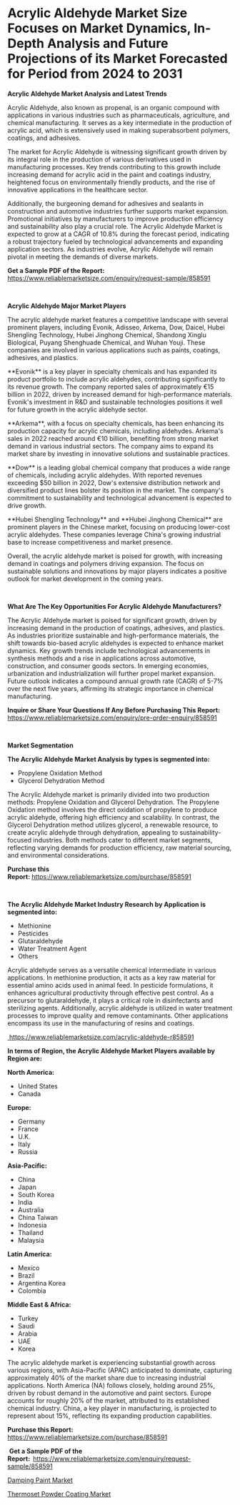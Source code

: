 <p><h1>Acrylic Aldehyde Market Size Focuses on Market Dynamics, In-Depth Analysis and Future Projections of its Market Forecasted for Period from 2024 to 2031</h1></p><p><strong>Acrylic Aldehyde Market Analysis and Latest Trends</strong></p>
<p><p>Acrylic Aldehyde, also known as propenal, is an organic compound with applications in various industries such as pharmaceuticals, agriculture, and chemical manufacturing. It serves as a key intermediate in the production of acrylic acid, which is extensively used in making superabsorbent polymers, coatings, and adhesives.</p><p>The market for Acrylic Aldehyde is witnessing significant growth driven by its integral role in the production of various derivatives used in manufacturing processes. Key trends contributing to this growth include increasing demand for acrylic acid in the paint and coatings industry, heightened focus on environmentally friendly products, and the rise of innovative applications in the healthcare sector.</p><p>Additionally, the burgeoning demand for adhesives and sealants in construction and automotive industries further supports market expansion. Promotional initiatives by manufacturers to improve production efficiency and sustainability also play a crucial role. The Acrylic Aldehyde Market is expected to grow at a CAGR of 10.8% during the forecast period, indicating a robust trajectory fueled by technological advancements and expanding application sectors. As industries evolve, Acrylic Aldehyde will remain pivotal in meeting the demands of diverse markets.</p></p>
<p><strong>Get a Sample PDF of the Report:&nbsp;</strong> <a href="https://www.reliablemarketsize.com/enquiry/request-sample/858591?utm_campaign=1170&utm_medium=2&utm_source=Github&utm_content=ia&utm_term=07112024&utm_id=acrylic-aldehyde">https://www.reliablemarketsize.com/enquiry/request-sample/858591</a></p>
<p>&nbsp;</p>
<p><strong>Acrylic Aldehyde Major Market Players</strong></p>
<p><p>The acrylic aldehyde market features a competitive landscape with several prominent players, including Evonik, Adisseo, Arkema, Dow, Daicel, Hubei Shengling Technology, Hubei Jinghong Chemical, Shandong Xinglu Biological, Puyang Shenghuade Chemical, and Wuhan Youji. These companies are involved in various applications such as paints, coatings, adhesives, and plastics.</p><p>**Evonik** is a key player in specialty chemicals and has expanded its product portfolio to include acrylic aldehydes, contributing significantly to its revenue growth. The company reported sales of approximately €15 billion in 2022, driven by increased demand for high-performance materials. Evonik's investment in R&D and sustainable technologies positions it well for future growth in the acrylic aldehyde sector.</p><p>**Arkema**, with a focus on specialty chemicals, has been enhancing its production capacity for acrylic chemicals, including aldehydes. Arkema's sales in 2022 reached around €10 billion, benefiting from strong market demand in various industrial sectors. The company aims to expand its market share by investing in innovative solutions and sustainable practices.</p><p>**Dow** is a leading global chemical company that produces a wide range of chemicals, including acrylic aldehydes. With reported revenues exceeding $50 billion in 2022, Dow's extensive distribution network and diversified product lines bolster its position in the market. The company's commitment to sustainability and technological advancement is expected to drive growth.</p><p>**Hubei Shengling Technology** and **Hubei Jinghong Chemical** are prominent players in the Chinese market, focusing on producing lower-cost acrylic aldehydes. These companies leverage China's growing industrial base to increase competitiveness and market presence.</p><p>Overall, the acrylic aldehyde market is poised for growth, with increasing demand in coatings and polymers driving expansion. The focus on sustainable solutions and innovations by major players indicates a positive outlook for market development in the coming years.</p></p>
<p>&nbsp;</p>
<p><strong>What Are The Key Opportunities For Acrylic Aldehyde Manufacturers?</strong></p>
<p><p>The Acrylic Aldehyde market is poised for significant growth, driven by increasing demand in the production of coatings, adhesives, and plastics. As industries prioritize sustainable and high-performance materials, the shift towards bio-based acrylic aldehydes is expected to enhance market dynamics. Key growth trends include technological advancements in synthesis methods and a rise in applications across automotive, construction, and consumer goods sectors. In emerging economies, urbanization and industrialization will further propel market expansion. Future outlook indicates a compound annual growth rate (CAGR) of 5-7% over the next five years, affirming its strategic importance in chemical manufacturing.</p></p>
<p><strong>Inquire or Share Your Questions If Any Before Purchasing This Report:</strong> <a href="https://www.reliablemarketsize.com/enquiry/pre-order-enquiry/858591?utm_campaign=1170&utm_medium=2&utm_source=Github&utm_content=ia&utm_term=07112024&utm_id=acrylic-aldehyde">https://www.reliablemarketsize.com/enquiry/pre-order-enquiry/858591</a></p>
<p>&nbsp;</p>
<p><strong>Market Segmentation</strong></p>
<p><strong>The Acrylic Aldehyde Market Analysis by types is segmented into:</strong></p>
<p><ul><li>Propylene Oxidation Method</li><li>Glycerol Dehydration Method</li></ul></p>
<p><p>The Acrylic Aldehyde market is primarily divided into two production methods: Propylene Oxidation and Glycerol Dehydration. The Propylene Oxidation method involves the direct oxidation of propylene to produce acrylic aldehyde, offering high efficiency and scalability. In contrast, the Glycerol Dehydration method utilizes glycerol, a renewable resource, to create acrylic aldehyde through dehydration, appealing to sustainability-focused industries. Both methods cater to different market segments, reflecting varying demands for production efficiency, raw material sourcing, and environmental considerations.</p></p>
<p><strong>Purchase this Report:&nbsp;</strong><a href="https://www.reliablemarketsize.com/purchase/858591?utm_campaign=1170&utm_medium=2&utm_source=Github&utm_content=ia&utm_term=07112024&utm_id=acrylic-aldehyde">https://www.reliablemarketsize.com/purchase/858591</a></p>
<p>&nbsp;</p>
<p><strong>The Acrylic Aldehyde Market Industry Research by Application is segmented into:</strong></p>
<p><ul><li>Methionine</li><li>Pesticides</li><li>Glutaraldehyde</li><li>Water Treatment Agent</li><li>Others</li></ul></p>
<p><p>Acrylic aldehyde serves as a versatile chemical intermediate in various applications. In methionine production, it acts as a key raw material for essential amino acids used in animal feed. In pesticide formulations, it enhances agricultural productivity through effective pest control. As a precursor to glutaraldehyde, it plays a critical role in disinfectants and sterilizing agents. Additionally, acrylic aldehyde is utilized in water treatment processes to improve quality and remove contaminants. Other applications encompass its use in the manufacturing of resins and coatings.</p></p>
<p><a href="https://www.reliablemarketsize.com/acrylic-aldehyde-r858591?utm_campaign=1170&utm_medium=2&utm_source=Github&utm_content=ia&utm_term=07112024&utm_id=acrylic-aldehyde">&nbsp;https://www.reliablemarketsize.com/acrylic-aldehyde-r858591</a></p>
<p><strong>In terms of Region, the Acrylic Aldehyde Market Players available by Region are:</strong></p>
<p>
    <p> <strong> North America: </strong>
        <ul>
            <li>United States</li>
            <li>Canada</li>
        </ul>
        </p> 
    <p> <strong> Europe: </strong>
        <ul>
            <li>Germany</li>
            <li>France</li>
            <li>U.K.</li>
            <li>Italy</li>
            <li>Russia</li>
        </ul>
        </p> 
    <p> <strong> Asia-Pacific: </strong>
        <ul>
            <li>China</li>
            <li>Japan</li>
            <li>South Korea</li>
            <li>India</li>
            <li>Australia</li>
            <li>China Taiwan</li>
            <li>Indonesia</li>
            <li>Thailand</li>
            <li>Malaysia</li>
        </ul>
        </p> 
    <p> <strong> Latin America: </strong>
        <ul>
            <li>Mexico</li>
            <li>Brazil</li>
            <li>Argentina Korea</li>
            <li>Colombia</li>
        </ul>
        </p> 
    <p> <strong> Middle East & Africa: </strong>
        <ul>
            <li>Turkey</li>
            <li>Saudi</li>
            <li>Arabia</li>
            <li>UAE</li>
            <li>Korea</li>
        </ul>
    </p>
    </p>
<p><p>The acrylic aldehyde market is experiencing substantial growth across various regions, with Asia-Pacific (APAC) anticipated to dominate, capturing approximately 40% of the market share due to increasing industrial applications. North America (NA) follows closely, holding around 25%, driven by robust demand in the automotive and paint sectors. Europe accounts for roughly 20% of the market, attributed to its established chemical industry. China, a key player in manufacturing, is projected to represent about 15%, reflecting its expanding production capabilities.</p></p>
<p><strong>Purchase this Report: </strong><a href="https://www.reliablemarketsize.com/purchase/858591?utm_campaign=1170&utm_medium=2&utm_source=Github&utm_content=ia&utm_term=07112024&utm_id=acrylic-aldehyde">https://www.reliablemarketsize.com/purchase/858591</a></p>
<p>&nbsp;<strong>Get a Sample PDF of the Report:&nbsp;&nbsp;</strong><a href="https://www.reliablemarketsize.com/enquiry/request-sample/858591?utm_campaign=1170&utm_medium=2&utm_source=Github&utm_content=ia&utm_term=07112024&utm_id=acrylic-aldehyde">https://www.reliablemarketsize.com/enquiry/request-sample/858591</a></p>
<p><strong></strong></p>
<p><p><a href="https://github.com/canardmmhainesa/Market-Research-Report-List-1/blob/main/damping-paint-market.md?utm_campaign=1170&utm_medium=2&utm_source=Github&utm_content=ia&utm_term=07112024&utm_id=acrylic-aldehyde">Damping Paint Market</a></p><p><a href="https://github.com/sofayahoo2023/Market-Research-Report-List-6/blob/main/thermoset-powder-coating-market.md?utm_campaign=1170&utm_medium=2&utm_source=Github&utm_content=ia&utm_term=07112024&utm_id=acrylic-aldehyde">Thermoset Powder Coating Market</a></p></p>